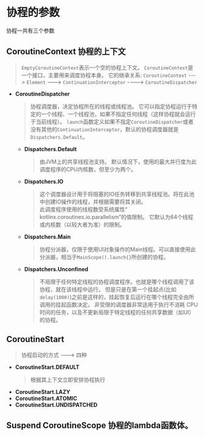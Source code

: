 # 协程的参数
 协程一共有三个参数  
## CoroutineContext 协程的上下文
  > `EmptyCoroutineContext`表示一个空的协程上下文。
  `CoroutineContext`是一个接口，主要用来调度协程本身。
  它的继承关系:
  `CoroutineContext` ---> `Element` ---> 
  `ContinuationInterceptor` ----> `CoroutineDispatcher`

  * **CoroutineDispatcher**
    > 协程调度器，决定协程所在的线程或线程池。
    它可以指定协程运行于特定的一个线程、一个线程池，如果不指定任何线程（这样协程就会运行于当前线程）。
    `launch`函数定义如果不指定`CoroutineDispatcher`或者没有其他的`ContinuationInterceptor`，默认的协程调度器就是`Dispatchers.Default`。

    * **Dispatchers.Default**
      > 由JVM上的共享线程池支持。 默认情况下，使用的最大并行度为此调度程序的CPU内核数，但至少为两个。

    * **Dispatchers.IO**
      > 这个调度器设计用于将阻塞的IO任务转移到共享线程池。将在此池中创建IO操作的线程，并根据需要将其关闭。  
      此调度程序使用的线程数受系统属性“ kotlinx.coroutines.io.parallelism”的值限制。
      它默认为64个线程或内核数（以较大者为准）的限制。
    
    * **Dispatchers.Main**
      > 协程分派器，仅限于使用UI对象操作的Main线程。可以直接使用此分派器，相当于`MainScope().launch{}`所创建的协程。

    * **Dispatchers.Unconfined**
      > 不局限于任何特定线程的协程调度程序。也就是哪个线程调用了该协程，就在该线程中运行。
      但是只是在第一个挂起点(比如`delay(1000)`)之前是这样的，挂起恢复后运行在哪个线程完全由所调用的挂起函数决定。
      非受限的调度器非常适用于执行不消耗 CPU 时间的任务，以及不更新局限于特定线程的任何共享数据（如UI）的协程。

## CoroutineStart
  >协程启动的方式 ---> 四种
  * **CoroutineStart.DEFAULT**
    >根据其上下文立即安排协程执行
  * **CoroutineStart.LAZY**
  * **CoroutineStart.ATOMIC**
  * **CoroutineStart.UNDISPATCHED**


## Suspend CoroutineScope 协程的lambda函数体。